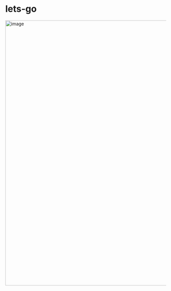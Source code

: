 # lets-go

<img width="828" alt="image" src="https://github.com/JustJordanT/lets-go/assets/38886930/ca711871-92ff-4cfb-a96d-d3287aa5f4b3">

